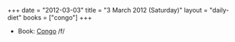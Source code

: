 +++
date = "2012-03-03"
title = "3 March 2012 (Saturday)"
layout = "daily-diet"
books = ["congo"]
+++


* Book: [Congo](/books/congo) /f/